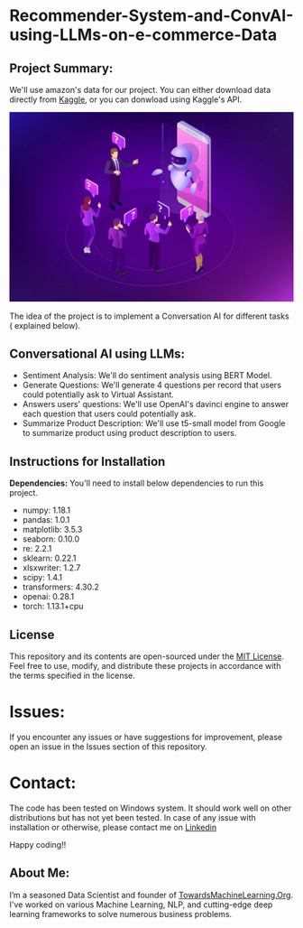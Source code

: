 # Recommender-System-and-ConvAI-using-LLMs-on-e-commerce-Data

## **Project Summary:**
We'll use amazon's data for our project. You can either download data directly from [Kaggle](https://www.kaggle.com/datasets/karkavelrajaj/amazon-sales-dataset), or  you can donwload using Kaggle's API.

![ConvAI using LLMs ](https://github.com/Praveen76/Recommender-System-and-ConvAI-using-LLMs-on-e-commerce-Data/blob/main/Conversational%20AI.webp)

The idea of the project is to implement a Conversation AI for different tasks ( explained below).

## Conversational AI using LLMs:

  * Sentiment Analysis: We'll do sentiment analysis using BERT Model.
  * Generate Questions: We'll generate 4 questions per record that users could potentially ask to Virtual Assistant.
  * Answers users' questions: We'll use OpenAI's davinci engine to answer each question that users could potentially ask.
  * Summarize Product Description: We'll use t5-small model from Google to summarize product using product description  to users.


## Instructions for Installation

**Dependencies:**
You'll need to install below dependencies to run this project.
* numpy: 1.18.1
* pandas: 1.0.1
* matplotlib: 3.5.3
* seaborn: 0.10.0
* re: 2.2.1
* sklearn: 0.22.1
* xlsxwriter: 1.2.7
* scipy: 1.4.1
* transformers: 4.30.2
* openai: 0.28.1
* torch: 1.13.1+cpu


## License

This repository and its contents are open-sourced under the [MIT License](LICENSE). Feel free to use, modify, and distribute these projects in accordance with the terms specified in the license.

# Issues:
If you encounter any issues or have suggestions for improvement, please open an issue in the Issues section of this repository.

# Contact:
The code has been tested on Windows system. It should work well on other distributions but has not yet been tested. In case of any issue with installation or otherwise, please contact me on [Linkedin](https://www.linkedin.com/in/praveen-kumar-anwla-49169266/)

Happy coding!!

## **About Me**:
I’m a seasoned Data Scientist and founder of [TowardsMachineLearning.Org](https://towardsmachinelearning.org/). I've worked on various Machine Learning, NLP, and cutting-edge deep learning frameworks to solve numerous business problems.
